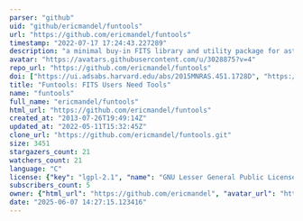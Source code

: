 ```yaml
---
parser: "github"
uid: "github/ericmandel/funtools"
url: "https://github.com/ericmandel/funtools"
timestamp: "2022-07-17 17:24:43.227289"
description: "a minimal buy-in FITS library and utility package for astronomical data analysis"
avatar: "https://avatars.githubusercontent.com/u/3028875?v=4"
repo_url: "https://github.com/ericmandel/funtools"
doi: ["https://ui.adsabs.harvard.edu/abs/2015MNRAS.451.1728D", "https://ui.adsabs.harvard.edu/abs/2001ASPC..238..225M", "https://ui.adsabs.harvard.edu/abs/2011ascl.soft12002M/abstract"]
title: "Funtools: FITS Users Need Tools"
name: "funtools"
full_name: "ericmandel/funtools"
html_url: "https://github.com/ericmandel/funtools"
created_at: "2013-07-26T19:49:14Z"
updated_at: "2022-05-11T15:32:45Z"
clone_url: "https://github.com/ericmandel/funtools.git"
size: 3451
stargazers_count: 21
watchers_count: 21
language: "C"
license: {"key": "lgpl-2.1", "name": "GNU Lesser General Public License v2.1", "spdx_id": "LGPL-2.1", "url": "https://api.github.com/licenses/lgpl-2.1", "node_id": "MDc6TGljZW5zZTEx"}
subscribers_count: 5
owner: {"html_url": "https://github.com/ericmandel", "avatar_url": "https://avatars.githubusercontent.com/u/3028875?v=4", "login": "ericmandel", "type": "User"}
date: "2025-06-07 14:27:15.123416"
---
```

